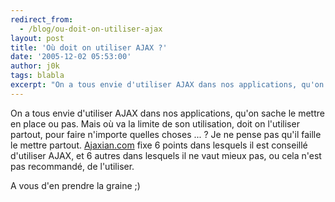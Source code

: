 ```yaml
---
redirect_from:
  - /blog/ou-doit-on-utiliser-ajax
layout: post
title: 'Où doit on utiliser AJAX ?'
date: '2005-12-02 05:53:00'
author: j0k
tags: blabla
excerpt: "On a tous envie d'utiliser AJAX dans nos applications, qu'on sache le mettre en place ou pas. Mais où va la limite de son utilisation, doit on l'utiliser partout, pour faire n'importe quelles choses ... ?     \nJe ne pense pas qu'il faille le mettre partout. [Ajaxian.com](http://ajaxian.com/archives/2005/12/6_places_you_mu.html) fixe 6 points dans lesquels      …"
---
```


On a tous envie d'utiliser AJAX dans nos applications, qu'on sache le mettre en place ou pas. Mais où va la limite de son utilisation, doit on l'utiliser partout, pour faire n'importe quelles choses ... ?
Je ne pense pas qu'il faille le mettre partout. [Ajaxian.com](http://ajaxian.com/archives/2005/12/6_places_you_mu.html) fixe 6 points dans lesquels il est conseillé d'utiliser AJAX, et 6 autres dans lesquels il ne vaut mieux pas, ou cela n'est pas recommandé, de l'utiliser.

A vous d'en prendre la graine ;)
